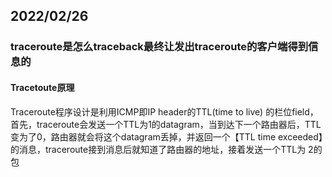 ## 2022/02/26

### traceroute是怎么traceback最终让发出traceroute的客户端得到信息的

#### Tracetoute原理

Traceroute程序设计是利用ICMP即IP header的TTL(time to live) 的栏位field，首先，traceroute会发送一个TTL为1的datagram，当到达下一个路由器后，TTL变为了0，路由器就会将这个datagram丢掉，并返回一个【TTL time exceeded】的消息，traceroute接到消息后就知道了路由器的地址，接着发送一个TTL为 2的包